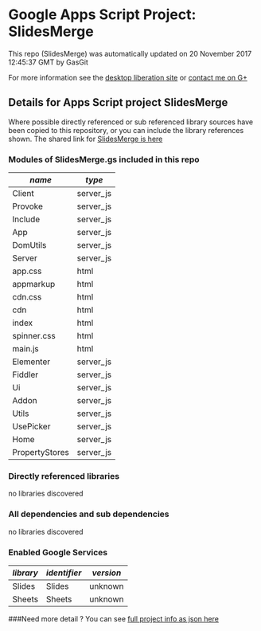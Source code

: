 # Google Apps Script Project: SlidesMerge
This repo (SlidesMerge) was automatically updated on 20 November 2017 12:45:37 GMT by GasGit

For more information see the [desktop liberation site](http://ramblings.mcpher.com/Home/excelquirks/drivesdk/gettinggithubready "desktop liberation") or [contact me on G+](https://plus.google.com/+BruceMcpherson "Bruce McPherson - GDE")
## Details for Apps Script project SlidesMerge
Where possible directly referenced or sub referenced library sources have been copied to this repository, or you can include the library references shown. 
The shared link for [SlidesMerge is here](https://script.google.com/d/1TryiGn4vG6VtLAl6hqXgd4CpOAgSpppeUPbC5mzW0X666g642wSjMW0V/edit?usp=sharing "open in the GAS IDE")

### Modules of SlidesMerge.gs included in this repo
*name*|*type*
--- | --- 
Client| server_js
Provoke| server_js
Include| server_js
App| server_js
DomUtils| server_js
Server| server_js
app.css| html
appmarkup| html
cdn.css| html
cdn| html
index| html
spinner.css| html
main.js| html
Elementer| server_js
Fiddler| server_js
Ui| server_js
Addon| server_js
Utils| server_js
UsePicker| server_js
Home| server_js
PropertyStores| server_js
### Directly referenced libraries
no libraries discovered
### All dependencies and sub dependencies
no libraries discovered
### Enabled Google Services
*library*|*identifier*|*version*
--- | --- | --- 
Slides| Slides|unknown
Sheets| Sheets|unknown
###Need more detail ?
You can see [full project info as json here](info.json)

